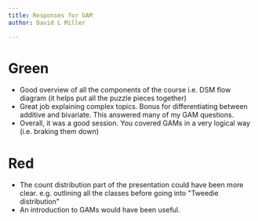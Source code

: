 ```yaml
---
title: Responses for GAM
author: David L Miller

---
```


# Green

* Good overview of all the components of the course i.e. DSM flow diagram (it helps put all the puzzle pieces together)
* Great job explaining complex topics. Bonus for differentiating between additive and bivariate. This answered many of my GAM questions.
* Overall, it was a good session. You covered GAMs in a very logical way (i.e. braking them down)

# Red

* The count distribution part of the presentation could have been more clear. e.g. outlining all the classes before going into "Tweedie distribution"
* An introduction to GAMs would have been useful.

